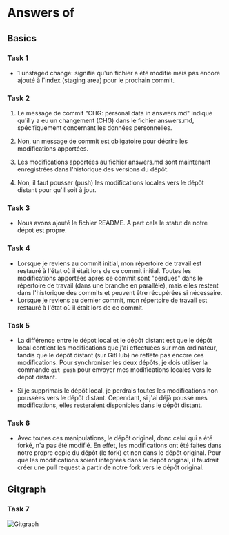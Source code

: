 # Answers of <Bili> <Tacchini> <Biltac>

## Basics
### Task 1
- 1 unstaged change: signifie qu'un fichier a été modifié mais pas encore ajouté à l'index (staging area) pour le prochain commit.

### Task 2
1. Le message de commit "CHG: personal data in
answers.md" indique qu'il y a eu un changement (CHG) dans le fichier answers.md, spécifiquement concernant les données personnelles.

1. Non, un message de commit est obligatoire pour décrire les modifications apportées.

2. Les modifications apportées au fichier answers.md sont maintenant enregistrées dans l'historique des versions du dépôt.

3. Non, il faut pousser (push) les modifications locales vers le dépôt distant pour qu'il soit à jour.

### Task 3
- Nous avons ajouté le fichier README. A part cela le statut de notre dépot est propre.

### Task 4
 - Lorsque je reviens au commit initial, mon répertoire de travail est restauré à l'état où il était lors de ce commit initial. Toutes les modifications apportées après ce commit sont "perdues" dans le répertoire de travail (dans une branche en parallèle), mais elles restent dans l'historique des commits et peuvent être récupérées si nécessaire.
 - Lorsque je reviens au dernier commit, mon répertoire de travail est restauré à l'état où il était lors de ce commit. 

### Task 5
- La différence entre le dépot local et le dépôt distant est que le dépôt local contient les modifications que j'ai effectuées sur mon ordinateur, tandis que le dépôt distant (sur GitHub) ne reflète pas encore ces modifications. Pour synchroniser les deux dépôts, je dois utiliser la commande `git push` pour envoyer mes modifications locales vers le dépôt distant.

- Si je supprimais le dépôt local, je perdrais toutes les modifications non poussées vers le dépôt distant. Cependant, si j'ai déjà poussé mes modifications, elles resteraient disponibles dans le dépôt distant.

### Task 6

- Avec toutes ces manipulations, le dépôt originel, donc celui qui a été forké, n'a pas été modifié. En effet, les modifications ont été faites dans notre propre copie du dépôt (le fork) et non dans le dépôt original. Pour que les modifications soient intégrées dans le dépôt original, il faudrait créer une pull request à partir de notre fork vers le dépôt original.



## Gitgraph

### Task 7

![Gitgraph](img/gitgraph.svg)